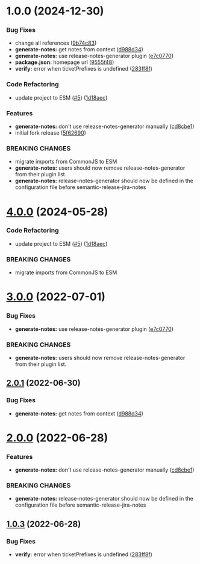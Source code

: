 # 1.0.0 (2024-12-30)


### Bug Fixes

* change all references ([9b74c83](https://github.com/davidspek/semantic-release-jira-notes/commit/9b74c83359e41c3419809bde6f7af80e8faa76c0))
* **generate-notes:** get notes from context ([d988d34](https://github.com/davidspek/semantic-release-jira-notes/commit/d988d345e63626ef0662d1a759a2b44a70ce59c6))
* **generate-notes:** use release-notes-generator plugin ([e7c0770](https://github.com/davidspek/semantic-release-jira-notes/commit/e7c0770d88727f397ddb62083598c3541a92239f))
* **package.json:** homepage url ([9555f48](https://github.com/davidspek/semantic-release-jira-notes/commit/9555f48881246917f802e64d46f9b519e6424efe))
* **verify:** error when ticketPrefixes is undefined ([283ff8f](https://github.com/davidspek/semantic-release-jira-notes/commit/283ff8f96fb7778a701871381b49d9eda0420b5b))


### Code Refactoring

* update project to ESM ([#5](https://github.com/davidspek/semantic-release-jira-notes/issues/5)) ([1d18aec](https://github.com/davidspek/semantic-release-jira-notes/commit/1d18aecf617dc7363a854a58577c2fcf4197016d))


### Features

* **generate-notes:** don't use release-notes-generator manually ([cd8cbe1](https://github.com/davidspek/semantic-release-jira-notes/commit/cd8cbe1ef89ede9608afdafde7c75a4a1e9c5ed5))
* initial fork release ([5f62690](https://github.com/davidspek/semantic-release-jira-notes/commit/5f62690cda01638d20be6d42fd350585c3352a1b))


### BREAKING CHANGES

* migrate imports from CommonJS to ESM
* **generate-notes:** users should now remove release-notes-generator
from their plugin list.
* **generate-notes:** release-notes-generator should now be defined in the
configuration file before semantic-release-jira-notes

# [4.0.0](https://github.com/iamludal/semantic-release-jira-notes/compare/3.0.0...4.0.0) (2024-05-28)


### Code Refactoring

* update project to ESM ([#5](https://github.com/iamludal/semantic-release-jira-notes/issues/5)) ([1d18aec](https://github.com/iamludal/semantic-release-jira-notes/commit/1d18aecf617dc7363a854a58577c2fcf4197016d))


### BREAKING CHANGES

* migrate imports from CommonJS to ESM

# [3.0.0](https://github.com/iamludal/semantic-release-jira-notes/compare/2.0.1...3.0.0) (2022-07-01)


### Bug Fixes

* **generate-notes:** use release-notes-generator plugin ([e7c0770](https://github.com/iamludal/semantic-release-jira-notes/commit/e7c0770d88727f397ddb62083598c3541a92239f))


### BREAKING CHANGES

* **generate-notes:** users should now remove release-notes-generator
from their plugin list.

## [2.0.1](https://github.com/iamludal/semantic-release-jira-notes/compare/2.0.0...2.0.1) (2022-06-30)


### Bug Fixes

* **generate-notes:** get notes from context ([d988d34](https://github.com/iamludal/semantic-release-jira-notes/commit/d988d345e63626ef0662d1a759a2b44a70ce59c6))

# [2.0.0](https://github.com/iamludal/semantic-release-jira-notes/compare/1.0.3...2.0.0) (2022-06-28)


### Features

* **generate-notes:** don't use release-notes-generator manually ([cd8cbe1](https://github.com/iamludal/semantic-release-jira-notes/commit/cd8cbe1ef89ede9608afdafde7c75a4a1e9c5ed5))


### BREAKING CHANGES

* **generate-notes:** release-notes-generator should now be defined in the
configuration file before semantic-release-jira-notes

## [1.0.3](https://github.com/iamludal/semantic-release-jira-notes/compare/1.0.2...1.0.3) (2022-06-28)


### Bug Fixes

* **verify:** error when ticketPrefixes is undefined ([283ff8f](https://github.com/iamludal/semantic-release-jira-notes/commit/283ff8f96fb7778a701871381b49d9eda0420b5b))
